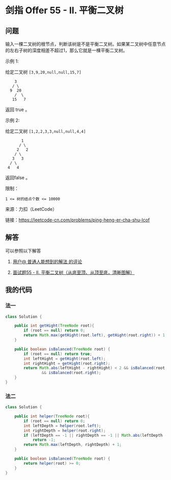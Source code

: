 # 剑指 Offer 55 - II. 平衡二叉树

## 问题

输入一棵二叉树的根节点，判断该树是不是平衡二叉树。如果某二叉树中任意节点的左右子树的深度相差不超过1，那么它就是一棵平衡二叉树。


示例 1:

给定二叉树 `[3,9,20,null,null,15,7]`

        3
       / \
      9  20
        /  \
       15   7

返回 true 。

示例 2:

给定二叉树 `[1,2,2,3,3,null,null,4,4]`

           1
          / \
         2   2
        / \
       3   3
      / \
     4   4
     
返回false 。


限制：

    1 <= 树的结点个数 <= 10000

来源：力扣（LeetCode）

链接：https://leetcode-cn.com/problems/ping-heng-er-cha-shu-lcof

## 解答

可以参照以下解答

1. [用户@ 普通人能想到的解法 的评论](https://leetcode-cn.com/problems/ping-heng-er-cha-shu-lcof/comments/248392)

2. [面试题55 - II. 平衡二叉树（从底至顶、从顶至底，清晰图解）](https://leetcode-cn.com/problems/ping-heng-er-cha-shu-lcof/solution/mian-shi-ti-55-ii-ping-heng-er-cha-shu-cong-di-zhi/)

## 我的代码

### 法一

```java
class Solution {

    public int getHight(TreeNode root){
        if (root == null) return 0;
        return Math.max(getHight(root.left), getHight(root.right)) + 1;
    }

    public boolean isBalanced(TreeNode root) {
        if (root == null) return true;
        int leftHight = getHight(root.left);
        int rightHight = getHight(root.right);
        return Math.abs(leftHight - rightHight) < 2 && isBalanced(root.left) 
                && isBalanced(root.right);
    }
}
```

### 法二

```java
class Solution {

    public int helper(TreeNode root){
        if (root == null) return 0;
        int leftDepth = helper(root.left);
        int rightDepth = helper(root.right);
        if (leftDepth == -1 || rightDepth == -1 || Math.abs(leftDepth -  rightDepth) > 1) 
            return -1;
        return Math.max(leftDepth, rightDepth) + 1;
    }

    public boolean isBalanced(TreeNode root) {
        return helper(root) >= 0;
    }
}
```